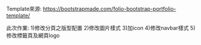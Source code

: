 Template來源:
 https://bootstrapmade.com/folio-bootstrap-portfolio-template/
 
 此次作業:
 1)修改分頁之版型配置
 2)修改圖片樣式
 3)加icon
 4)修改navbar樣式
 5)修改標籤頁及網頁logo
